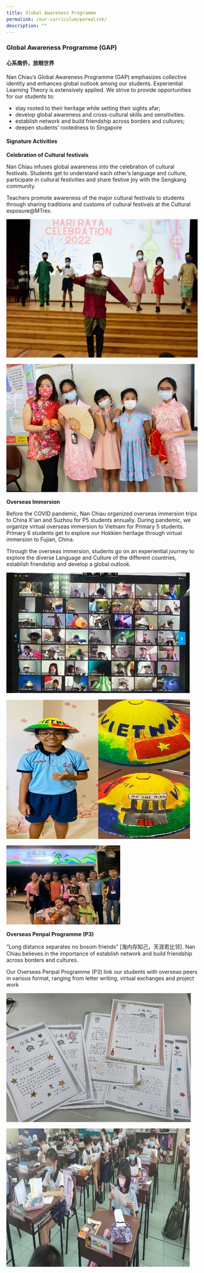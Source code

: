 ```yaml
---
title: Global Awareness Programme
permalink: /our-curriculum/permalink/
description: ""
---
```

### **Global Awareness Programme (GAP)**
#### **心系南侨，放眼世界**

Nan Chiau’s Global Awareness Programme (GAP) emphasizes collective identity and enhances global outlook among our students. Experiential Learning Theory is extensively applied. We strive to provide opportunities for our students to: 

*  stay rooted to their heritage while setting their sights afar;
*  develop global awareness and cross-cultural skills and sensitivities. 
*  establish network and build friendship across borders and cultures;
*  deepen students’ rootedness to Singapore

#### **Signature Activities**

**Celebration of Cultural festivals**

Nan Chiau infuses global awareness into the celebration of cultural festivals. Students get to understand each other’s language and culture, participate in cultural festivities and share festive joy with the Sengkang community. 

Teachers promote awareness of the major cultural festivals to students through sharing traditions and customs of cultural festivals at the Cultural exposure@MTrex.

![](/images/Our%20Curriculum%20MTL_GAP_Bicep/GAP1.jpg)

![](/images/Our%20Curriculum%20MTL_GAP_Bicep/GAP%202.jpg)

**Overseas Immersion**

Before the COVID pandemic, Nan Chiau organized overseas immersion trips to China X’ian and Suzhou for P5 students annually. During pandemic, we organize virtual overseas immersion to Vietnam for Primary 5 students. Primary 6 students get to explore our Hokkien heritage through virtual immersion to Fujian, China.

Through the overseas immersion, students go on an experiential journey to explore the diverse Language and Culture of the different countries, establish friendship and develop a global outlook.

![](/images/Our%20Curriculum%20MTL_GAP_Bicep/GAP3.jpg)

![](/images/Our%20Curriculum%20MTL_GAP_Bicep/GAP4.jpg)

![](/images/Our%20Curriculum%20MTL_GAP_Bicep/BiCEP5.jpg)


**Overseas Penpal Programme (P3)**

“Long distance separates no bosom friends” [海内存知己，天涯若比邻]. Nan Chiau believes in the importance of establish network and build friendship across borders and cultures. 

Our Overseas Penpal Programme (P3) link our students with overseas peers in various format, ranging from letter writing, virtual exchanges and project work 

![](/images/Our%20Curriculum%20MTL_GAP_Bicep/GAP%206.jpg)

![](/images/Our%20Curriculum%20MTL_GAP_Bicep/GAP%207.jpg)